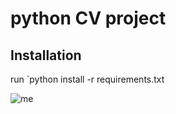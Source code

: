 # python CV project

## Installation
run `python install -r requirements.txt

![me](https://user-images.githubusercontent.com/19435063/105936396-71316700-6008-11eb-8b75-3d4788a077cd.jpeg)
